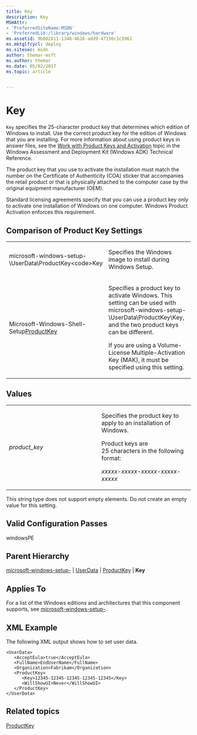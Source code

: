 ```yaml
---
title: Key
description: Key
MSHAttr:
- 'PreferredSiteName:MSDN'
- 'PreferredLib:/library/windows/hardware'
ms.assetid: 9b802811-1348-4616-add9-47156c1c5961
ms.mktglfcycl: deploy
ms.sitesec: msdn
author: themar-msft
ms.author: themar
ms.date: 05/02/2017
ms.topic: article


---
```


# Key


`Key` specifies the 25-character product key that determines which edition of Windows to install. Use the correct product key for the edition of Windows that you are installing. For more information about using product keys in answer files, see the [Work with Product Keys and Activation](http://go.microsoft.com/fwlink/?LinkId=206615) topic in the Windows Assessment and Deployment Kit (Windows ADK) Technical Reference.

The product key that you use to activate the installation must match the number on the Certificate of Authenticity (COA) sticker that accompanies the retail product or that is physically attached to the computer case by the original equipment manufacturer (OEM).

Standard licensing agreements specify that you can use a product key only to activate one installation of Windows on one computer. Windows Product Activation enforces this requirement.

## Comparison of Product Key Settings


<table>
<colgroup>
<col width="50%" />
<col width="50%" />
</colgroup>
<tbody>
<tr class="odd">
<td><p>microsoft-windows-setup-\UserData\ProductKey&lt;code&gt;Key</code></p></td>
<td><p>Specifies the Windows image to install during Windows Setup.</p></td>
</tr>
<tr class="even">
<td><p>Microsoft-Windows-Shell-Setup<a href="microsoft-windows-setup-userdata-productkey.md" data-raw-source="[ProductKey](microsoft-windows-setup-userdata-productkey.md)">ProductKey</a></p></td>
<td><p>Specifies a product key to activate Windows. This setting can be used with microsoft-windows-setup-\UserData\ProductKey\Key, and the two product keys can be different.</p>
<p>If you are using a Volume-License Multiple-Activation Key (MAK), it must be specified using this setting.</p></td>
</tr>
</tbody>
</table>

 

## Values


<table>
<colgroup>
<col width="50%" />
<col width="50%" />
</colgroup>
<tbody>
<tr class="odd">
<td><p><em>product_key</em></p></td>
<td><p>Specifies the product key to apply to an installation of Windows.</p>
<p>Product keys are 25 characters in the following format:</p>
<p><em>xxxxx-xxxxx-xxxxx-xxxxx-xxxxx</em></p></td>
</tr>
</tbody>
</table>

 

This string type does not support empty elements. Do not create an empty value for this setting.

## Valid Configuration Passes


windowsPE

## Parent Hierarchy


[microsoft-windows-setup-](microsoft-windows-setup.md) | [UserData](microsoft-windows-setup-userdata.md) | [ProductKey](microsoft-windows-setup-userdata-productkey.md) | **Key**

## Applies To


For a list of the Windows editions and architectures that this component supports, see [microsoft-windows-setup-](microsoft-windows-setup.md).

## XML Example


The following XML output shows how to set user data.

```
<UserData>
   <AcceptEula>true</AcceptEula>
   <FullName>EndUserName</FullName>
   <Organization>Fabrikam</Organization>
   <ProductKey>
      <Key>12345-12345-12345-12345-12345</Key>
      <WillShowUI>Never</WillShowUI>
   </ProductKey>
</UserData>
```

## Related topics


[ProductKey](microsoft-windows-setup-userdata-productkey.md)

 

 







